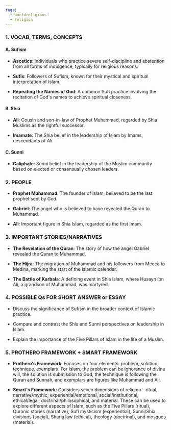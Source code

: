 ```yaml
---
tags:
  - worldreligions
  - religion
---
```

### 1. VOCAB, TERMS, CONCEPTS

#### A. Sufism

- **Ascetics**: Individuals who practice severe self-discipline and abstention from all forms of indulgence, typically for religious reasons.

- **Sufis**: Followers of Sufism, known for their mystical and spiritual interpretation of Islam.

- **Repeating the Names of God**: A common Sufi practice involving the recitation of God's names to achieve spiritual closeness.

#### B. Shia

- **Ali**: Cousin and son-in-law of Prophet Muhammad, regarded by Shia Muslims as the rightful successor.

- **Imamate**: The Shia belief in the leadership of Islam by Imams, descendants of Ali.

#### C. Sunni

- **Caliphate**: Sunni belief in the leadership of the Muslim community based on elected or consensually chosen leaders.

### 2. PEOPLE

- **Prophet Muhammad**: The founder of Islam, believed to be the last prophet sent by God.

- **Gabriel**: The angel who is believed to have revealed the Quran to Muhammad.

- **Ali**: Important figure in Shia Islam, regarded as the first Imam.

### 3. IMPORTANT STORIES/NARRATIVES

- **The Revelation of the Quran**: The story of how the angel Gabriel revealed the Quran to Muhammad.

- **The Hijra**: The migration of Muhammad and his followers from Mecca to Medina, marking the start of the Islamic calendar.

- **The Battle of Karbala**: A defining event in Shia Islam, where Husayn ibn Ali, a grandson of Muhammad, was martyred.

### 4. POSSIBLE Qs FOR SHORT ANSWER or ESSAY

- Discuss the significance of Sufism in the broader context of Islamic practice.

- Compare and contrast the Shia and Sunni perspectives on leadership in Islam.

- Explain the importance of the Five Pillars of Islam in the life of a Muslim.

### 5. PROTHERO FRAMEWORK + SMART FRAMEWORK

- **Prothero's Framework**: Focuses on four elements: problem, solution, technique, exemplars. For Islam, the problem can be ignorance of divine will, the solution is submission to God, the technique is following the Quran and Sunnah, and exemplars are figures like Muhammad and Ali.

- **Smart's Framework**: Considers seven dimensions of religion - ritual, narrative/mythic, experiential/emotional, social/institutional, ethical/legal, doctrinal/philosophical, and material. These can be used to explore different aspects of Islam, such as the Five Pillars (ritual), Quranic stories (narrative), Sufi mysticism (experiential), Sunni/Shia divisions (social), Sharia law (ethical), theology (doctrinal), and mosques (material).
